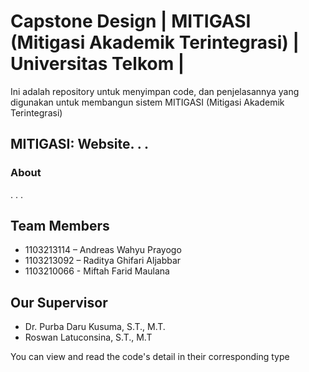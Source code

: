 # Capstone Design | MITIGASI (Mitigasi Akademik Terintegrasi) | Universitas Telkom |

Ini adalah repository untuk menyimpan code, dan penjelasannya yang digunakan untuk membangun sistem MITIGASI (Mitigasi Akademik Terintegrasi)

## MITIGASI: Website. . .
### About
. . .

## Team Members
- 1103213114 – Andreas Wahyu Prayogo
- 1103213092 – Raditya Ghifari Aljabbar
- 1103210066 - Miftah Farid Maulana

## Our Supervisor
- Dr. Purba Daru Kusuma, S.T., M.T.
- Roswan Latuconsina, S.T., M.T

You can view and read the code's detail in their corresponding type
